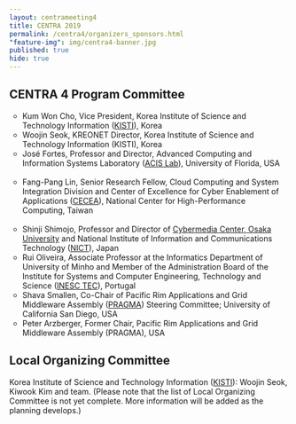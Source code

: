 ```yaml
---
layout: centrameeting4
title: CENTRA 2019
permalink: /centra4/organizers_sponsors.html
"feature-img": img/centra4-banner.jpg
published: true
hide: true
---
```


## CENTRA 4 Program Committee

<p><ul type="circle">
  <li>Kum Won Cho, Vice President, Korea Institute of Science and Technology Information (<a href="https://www.kisti.re.kr/eng/" target="_blank">KISTI</a>), Korea </li>  
  <li>Woojin Seok, KREONET Director, Korea Institute of Science and Technology Information (KISTI), Korea </li>
  <li>José Fortes, Professor and Director, Advanced Computing and Information Systems Laboratory (<a href="http://acis.ufl.edu" target="_blank">ACIS Lab</a>), University of Florida, USA </li><br />
  <li>Fang-Pang Lin, Senior Research Fellow, Cloud Computing and System Integration Division and Center of Excellence for Cyber Enablement of Applications (<a href="http://www.cecea.tw/e_index.php" target="_blank">CECEA</a>), National Center for High-Performance Computing, Taiwan </li> <br />
  <li>Shinji Shimojo, Professor and Director of <a href="http://www.cmc.osaka-u.ac.jp/?lang=en" target="_blank">Cybermedia Center, Osaka University</a> and National Institute of Information and Communications Technology (<a href="https://www.nict.go.jp/en/" target="_blank">NICT</a>), Japan</li>
  <li>Rui Oliveira, Associate Professor at the Informatics Department of University of Minho and Member of the Administration Board of the Institute for Systems and Computer Engineering, Technology and Science (<a href="https://www.inesctec.pt/en" target="_blank">INESC TEC</a>), Portugal</li>
  <li>Shava Smallen, Co-Chair of Pacific Rim Applications and Grid Middleware Assembly (<a href="http://www.pragma-grid.net" target="_blank">PRAGMA</a>) Steering Committee; University of California San Diego, USA</li>
  <li>Peter Arzberger, Former Chair, Pacific Rim Applications and Grid Middleware Assembly (PRAGMA), USA</li>
</ul>
</p>

## Local Organizing Committee

<p>
Korea Institute of Science and Technology Information (<a href="https://www.kisti.re.kr/eng/" target="_blank">KISTI</a>): Woojin Seok, Kiwook Kim and team. (Please note that the list of Local Organizing Committee is not yet complete. More information will be added as the planning develops.)
</p>
